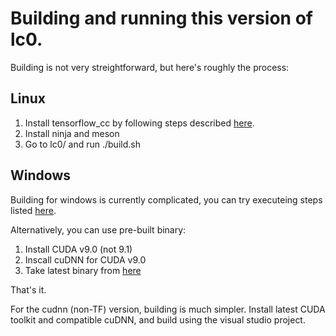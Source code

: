 # Building and running this version of lc0.

Building is not very streightforward, but here's roughly the process:

## Linux

1. Install tensorflow_cc by following steps described [here](https://github.com/FloopCZ/tensorflow_cc).
2. Install ninja and meson
3. Go to lc0/ and run ./build.sh

## Windows

Building for windows is currently complicated, you can try executeing steps listed [here](https://github.com/glinscott/leela-chess/issues/334#issuecomment-382848569).

Alternatively, you can use pre-built binary:

1. Install CUDA v9.0 (not 9.1)
2. Inscall cuDNN for CUDA v9.0
3. Take latest binary from [here](https://crem.xyz/lc0/)

That's it.

For the cudnn (non-TF) version, building is much simpler. Install latest CUDA toolkit and compatible cuDNN, and build using the visual studio project.
